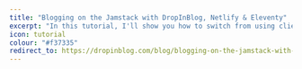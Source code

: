 ```yaml
---
title: "Blogging on the Jamstack with DropInBlog, Netlify & Eleventy"
excerpt: "In this tutorial, I'll show you how to switch from using client-side JavaScript to power your DropInBlog blog to using it as a fully functioning 'headless blog', with the assisted power of Eleventy and Netlify on the Jamstack."
icon: tutorial
colour: "#f37335"
redirect_to: https://dropinblog.com/blog/blogging-on-the-jamstack-with-netlify-and-eleventy/
---
```

